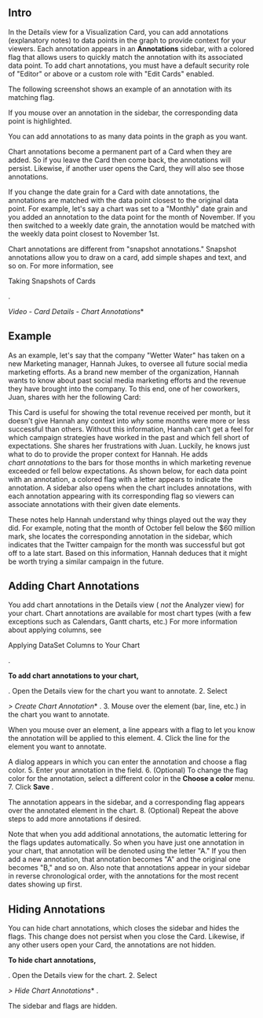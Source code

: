 

Intro
-------

In the Details view for a Visualization Card, you can add annotations (explanatory notes) to data points in the graph to provide context for your viewers. Each annotation appears in an
 **Annotations**
 sidebar, with a colored flag that allows users to quickly match the annotation with its associated data point. To add chart annotations, you must have a default security role of "Editor" or above or a custom role with "Edit Cards" enabled.


 The following screenshot shows an example of an annotation with its matching flag.

If you mouse over an annotation in the sidebar, the corresponding data point is highlighted.


 You can add annotations to as many data points in the graph as you want.


 Chart annotations become a permanent part of a Card when they are added. So if you leave the Card then come back, the annotations will persist. Likewise, if another user opens the Card, they will also see those annotations.


 If you change the date grain for a Card with date annotations, the annotations are matched with the data point closest to the original data point. For example, let's say a chart was set to a "Monthly" date grain and you added an annotation to the data point for the month of November. If you then switched to a weekly date grain, the annotation would be matched with the weekly data point closest to November 1st.


 Chart annotations are different from "snapshot annotations." Snapshot annotations allow you to draw on a card, add simple shapes and text, and so on. For more information, see

Taking Snapshots of Cards

.

*Video - Card Details - Chart Annotations**

Example
---------

As an example, let's say that the company "Wetter Water" has taken on a new Marketing manager, Hannah Jukes, to oversee all future social media marketing efforts. As a brand new member of the organization, Hannah wants to know about past social media marketing efforts and the revenue they have brought into the company. To this end, one of her coworkers, Juan, shares with her the following Card:

This Card is useful for showing the total revenue received per month, but it doesn't give Hannah any context into
 *why*
 some months were more or less successful than others. Without this information, Hannah can't get a feel for which campaign strategies have worked in the past and which fell short of expectations. She shares her frustrations with Juan. Luckily, he knows just what to do to provide the proper context for Hannah. He adds
 *chart annotations*
 to the bars for those months in which marketing revenue exceeded or fell below expectations. As shown below, for each data point with an annotation, a colored flag with a letter appears to indicate the annotation. A sidebar also opens when the chart includes annotations, with each annotation appearing with its corresponding flag so viewers can associate annotations with their given date elements.

These notes help Hannah understand why things played out the way they did. For example, noting that the month of October fell below the $60 million mark, she locates the corresponding annotation in the sidebar, which indicates that the Twitter campaign for the month was successful but got off to a late start. Based on this information, Hannah deduces that it might be worth trying a similar campaign in the future.


 Adding Chart Annotations
--------------------------

You add chart annotations in the Details view (
 *not*
 the Analyzer view) for your chart. Chart annotations are available for most chart types (with a few exceptions such as Calendars, Gantt charts, etc.) For more information about applying columns, see

Applying DataSet Columns to Your Chart

.


**To add chart annotations to your chart,**

. Open the Details view for the chart you want to annotate.
2. Select

*> Create Chart Annotation**
 .
3. Mouse over the element (bar, line, etc.) in the chart you want to annotate.


 When you mouse over an element, a line appears with a flag to let you know the annotation will be applied to this element.
4. Click the line for the element you want to annotate.


 A dialog appears in which you can enter the annotation and choose a flag color.
5. Enter your annotation in the field.
6. (Optional) To change the flag color for the annotation, select a different color in the
 **Choose a color**
 menu.
7. Click
 **Save**
 .


 The annotation appears in the sidebar, and a corresponding flag appears over the annotated element in the chart.
8. (Optional) Repeat the above steps to add more annotations if desired.

Note that when you add additional annotations, the automatic lettering for the flags updates automatically. So when you have just one annotation in your chart, that annotation will be denoted using the letter "A." If you then add a new annotation, that annotation becomes "A" and the original one becomes "B," and so on. Also note that annotations appear in your sidebar in reverse chronological order, with the annotations for the most recent dates showing up first.


 Hiding Annotations
--------------------

You can hide chart annotations, which closes the sidebar and hides the flags. This change does not persist when you close the Card. Likewise, if any other users open your Card, the annotations are not hidden.


**To hide chart annotations,**

. Open the Details view for the chart.
2. Select

*> Hide Chart Annotations**
 .

The sidebar and flags are hidden.

